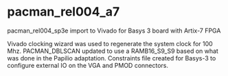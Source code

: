 # pacman_rel004_a7
pacman_rel004_sp3e import to Vivado for Basys 3 board with Artix-7 FPGA

Vivado clocking wizard was used to regenerate the system clock for 100 Mhz.
PACMAN_DBLSCAN updated to use a RAMB16_S9_S9 based on what was done in the Papilio adaptation.
Constraints file created for Basys-3 to configure external IO on the VGA and PMOD connectors.


